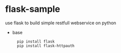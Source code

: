 # flask-sample

use flask to build simple restfull webservice on python

- base

        pip install flask
        pip install flask-httpauth
